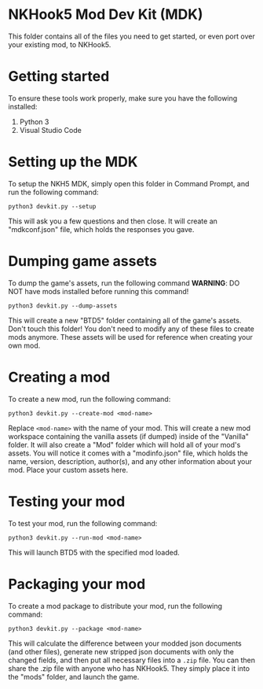 # NKHook5 Mod Dev Kit (MDK)
This folder contains all of the files you need to get started, or even port over your existing mod, to NKHook5.

# Getting started
To ensure these tools work properly, make sure you have the following installed:

1. Python 3
2. Visual Studio Code

# Setting up the MDK
To setup the NKH5 MDK, simply open this folder in Command Prompt, and run the following command:
```
python3 devkit.py --setup
```
This will ask you a few questions and then close. It will create an "mdkconf.json" file, which holds the responses you gave.

# Dumping game assets
To dump the game's assets, run the following command
**WARNING**: DO NOT have mods installed before running this command!
```
python3 devkit.py --dump-assets
```
This will create a new "BTD5" folder containing all of the game's assets. Don't touch this folder! You don't need to
modify any of these files to create mods anymore. These assets will be used for reference when creating your own mod.

# Creating a mod
To create a new mod, run the following command:
```
python3 devkit.py --create-mod <mod-name>
```
Replace `<mod-name>` with the name of your mod. This will create a new mod workspace containing the
vanilla assets (if dumped) inside of the "Vanilla" folder. It will also create a "Mod" folder which will hold all of
your mod's assets. You will notice it comes with a "modinfo.json" file, which holds the name, version, description, author(s),
and any other information about your mod. Place your custom assets here.

# Testing your mod
To test your mod, run the following command:
```
python3 devkit.py --run-mod <mod-name>
```
This will launch BTD5 with the specified mod loaded.

# Packaging your mod
To create a mod package to distribute your mod, run the following command:
```
python3 devkit.py --package <mod-name>
```
This will calculate the difference between your modded json documents (and other files), generate new stripped json
documents with only the changed fields, and then put all necessary files into a `.zip` file. You can then share the .zip
file with anyone who has NKHook5. They simply place it into the "mods" folder, and launch the game.
